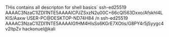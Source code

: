THis contains all descripton for shell basics`
ssh-ed25519 AAAAC3NzaC1lZDI1NTE5AAAAICPJZSxzN2u00C+66cQI563Dxxo/AfskhI4LKIS/Aaxw USER-PC@DESKTOP-ND74H84
/n
ssh-ed25519 AAAAC3NzaC1lZDI1NTE5AAAAIGfHM4HIsSs6KGrE7XOtis/G8PY4r5jSyygc4v2ltpZv hackonuel@kali
